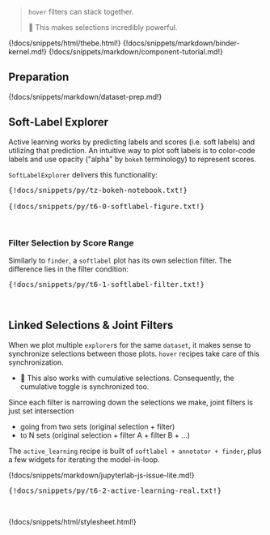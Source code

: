 > `hover` filters can stack together.
>
> :speedboat: This makes selections incredibly powerful.

{!docs/snippets/html/thebe.html!}
{!docs/snippets/markdown/binder-kernel.md!}
{!docs/snippets/markdown/component-tutorial.md!}

## **Preparation**

{!docs/snippets/markdown/dataset-prep.md!}

## **Soft-Label Explorer**

Active learning works by predicting labels and scores (i.e. soft labels) and utilizing that prediction. An intuitive way to plot soft labels is to color-code labels and use opacity ("alpha" by `bokeh` terminology) to represent scores.

`SoftLabelExplorer` delivers this functionality:

<pre data-executable>
{!docs/snippets/py/tz-bokeh-notebook.txt!}

{!docs/snippets/py/t6-0-softlabel-figure.txt!}
</pre><br>

### **Filter Selection by Score Range**

Similarly to `finder`, a `softlabel` plot has its own selection filter. The difference lies in the filter condition:

<pre data-executable>
{!docs/snippets/py/t6-1-softlabel-filter.txt!}
</pre><br>

## **Linked Selections & Joint Filters**

When we plot multiple `explorer`s for the same `dataset`, it makes sense to synchronize selections between those plots. `hover` recipes take care of this synchronization.

-   :tada: This also works with cumulative selections. Consequently, the cumulative toggle is synchronized too.

Since each filter is narrowing down the selections we make, joint filters is just set intersection

-   going from two sets (original selection + filter)
-   to N sets (original selection + filter A + filter B + ...)

The `active_learning` recipe is built of `softlabel + annotator + finder`, plus a few widgets for iterating the model-in-loop.

{!docs/snippets/markdown/jupyterlab-js-issue-lite.md!}

<pre data-executable>
{!docs/snippets/py/t6-2-active-learning-real.txt!}
</pre><br>

{!docs/snippets/html/stylesheet.html!}
